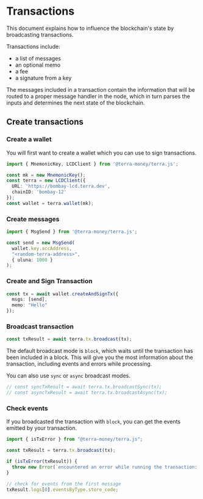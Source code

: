 # Transactions

This document explains how to influence the blockchain's state by broadcasting transactions.

Transactions include:

- a list of messages
- an optional memo
- a fee
- a signature from a key

The messages included in a transaction contain the information that will be routed to a proper message handler in the node, which in turn parses the inputs and determines the next state of the blockchain.

## Create transactions

### Create a wallet

You will first want to create a wallet which you can use to sign transactions.

```ts
import { MnemonicKey, LCDClient } from '@terra-money/terra.js';

const mk = new MnemonicKey();
const terra = new LCDClient({
  URL: 'https://bombay-lcd.terra.dev',
  chainID: 'bombay-12'
});
const wallet = terra.wallet(mk);
```

### Create messages

```ts
import { MsgSend } from '@terra-money/terra.js';

const send = new MsgSend(
  wallet.key.accAddress,
  "<random-terra-address>",
  { uluna: 1000 }
);
```

### Create and Sign Transaction

```ts
const tx = await wallet.createAndSignTx({
  msgs: [send],
  memo: "Hello"
});
```

### Broadcast transaction

```ts
const txResult = await terra.tx.broadcast(tx);
```
The default broadcast mode is `block`, which waits until the transaction has been included in a block. This will give you the most information about the transaction, including events and errors while processing.

You can also use `sync` or `async` broadcast modes.

```ts
// const syncTxResult = await terra.tx.broadcastSync(tx);
// const asyncTxResult = await terra.tx.broadcastAsync(tx);
```

### Check events

If you broadcasted the transaction with `block`, you can get the events emitted by your transaction.

```ts
import { isTxError } from "@terra-money/terra.js";

const txResult = terra.tx.broadcast(tx);

if (isTxError(txResult)) {
  throw new Error(`encountered an error while running the transaction: ${txResult.code} ${txResult.codespace}`);
}

// check for events from the first message
txResult.logs[0].eventsByType.store_code;
```
